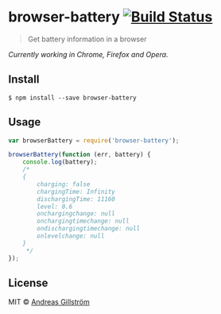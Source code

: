 # browser-battery [![Build Status](https://travis-ci.org/gillstrom/browser-battery.svg?branch=master)](https://travis-ci.org/gillstrom/browser-battery)

> Get battery information in a browser

*Currently working in Chrome, Firefox and Opera.*


## Install

```
$ npm install --save browser-battery
```


## Usage

```js
var browserBattery = require('browser-battery');

browserBattery(function (err, battery) {
	console.log(battery);
	/*
	{
		charging: false
		chargingTime: Infinity
		dischargingTime: 11160
		level: 0.6
		onchargingchange: null
		onchargingtimechange: null
		ondischargingtimechange: null
		onlevelchange: null
	}
	 */
});
```


## License

MIT © [Andreas Gillström](http://github.com/gillstrom)
